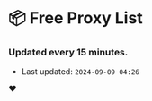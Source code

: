 # :package: Free Proxy List
### Updated every 15 minutes.

- Last updated: `2024-09-09 04:26`

:heart:
